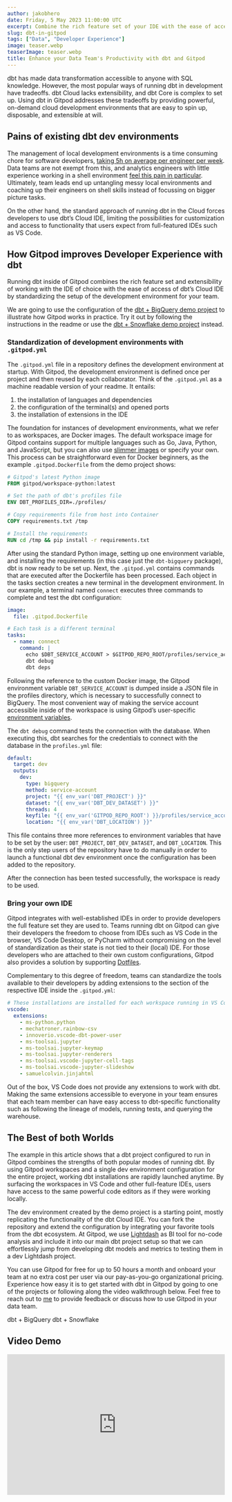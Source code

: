 ```yaml
---
author: jakobhero
date: Friday, 5 May 2023 11:00:00 UTC
excerpt: Combine the rich feature set of your IDE with the ease of access of dbt Cloud by running dbt core in Gitpod
slug: dbt-in-gitpod
tags: ["Data", "Developer Experience"]
image: teaser.webp
teaserImage: teaser.webp
title: Enhance your Data Team's Productivity with dbt and Gitpod
---
```


<script context="module">
  export const prerender = true;
</script>

<script>
  import LinkButton from "$lib/components/ui-library/link-button/link-button.svelte"
</script>

dbt has made data transformation accessible to anyone with SQL knowledge. However, the most popular ways of running dbt in development have tradeoffs. dbt Cloud lacks extensibility, and dbt Core is complex to set up. Using dbt in Gitpod addresses these tradeoffs by providing powerful, on-demand cloud development environments that are easy to spin up, disposable, and extensible at will.

## Pains of existing dbt dev environments

The management of local development environments is a time consuming chore for software developers, [taking 5h on average per engineer per week](https://www.gitpod.io/customers). Data teams are not exempt from this, and analytics engineers with little experience working in a shell environment [feel this pain in particular](https://discourse.getdbt.com/t/setting-up-vscode-to-use-with-the-dbt-cli/3291/6). Ultimately, team leads end up untangling messy local environments and coaching up their engineers on shell skills instead of focussing on bigger picture tasks.

On the other hand, the standard approach of running dbt in the Cloud forces developers to use dbt’s Cloud IDE, limiting the possibilities for customization and access to functionality that users expect from full-featured IDEs such as VS Code.

## How Gitpod improves Developer Experience with dbt

Running dbt inside of Gitpod combines the rich feature set and extensibility of working with the IDE of choice with the ease of access of dbt’s Cloud IDE by standardizing the setup of the development environment for your team.

We are going to use the configuration of the [dbt + BigQuery demo project](https://github.com/gitpod-samples/template-dbt-bigquery) to illustrate how Gitpod works in practice. Try it out by following the instructions in the readme or use the [dbt + Snowflake demo project](https://github.com/gitpod-samples/template-dbt-snowflake) instead.

### Standardization of development environments with `.gitpod.yml`

The `.gitpod.yml` file in a repository defines the development environment at startup. With Gitpod, the development environment is defined once per project and then reused by each collaborator. Think of the `.gitpod.yml` as a machine readable version of your readme. It entails:

1. the installation of languages and dependencies
2. the configuration of the terminal(s) and opened ports
3. the installation of extensions in the IDE

The foundation for instances of development environments, what we refer to as workspaces, are Docker images. The default workspace image for Gitpod contains support for multiple languages such as Go, Java, Python, and JavaScript, but you can also use [slimmer images](https://hub.docker.com/u/gitpod/) or specify your own. This process can be straightforward even for Docker beginners, as the example `.gitpod.Dockerfile` from the demo project shows:

```dockerfile title=".gitpod.Dockerfile"
# Gitpod's latest Python image
FROM gitpod/workspace-python:latest

# Set the path of dbt's profiles file
ENV DBT_PROFILES_DIR=./profiles/

# Copy requirements file from host into Container
COPY requirements.txt /tmp

# Install the requirements
RUN cd /tmp && pip install -r requirements.txt
```

After using the standard Python image, setting up one environment variable, and installing the requirements (in this case just the `dbt-bigquery` package), dbt is now ready to be set up. Next, the `.gitpod.yml` contains commands that are executed after the Dockerfile has been processed. Each object in the tasks section creates a new terminal in the development environment. In our example, a terminal named `connect` executes three commands to complete and test the dbt configuration:

```yml title=".gitpod.yml"
image:
  file: .gitpod.Dockerfile

# Each task is a different terminal
tasks:
  - name: connect
    command: |
      echo $DBT_SERVICE_ACCOUNT > $GITPOD_REPO_ROOT/profiles/service_account.json
      dbt debug
      dbt deps
```

Following the reference to the custom Docker image, the Gitpod environment variable `DBT_SERVICE_ACCOUNT` is dumped inside a JSON file in the profiles directory, which is necessary to successfully connect to BigQuery. The most convenient way of making the service account accessible inside of the workspace is using Gitpod’s user-specific [environment variables](https://www.gitpod.io/docs/configure/projects/environment-variables#user-specific-environment-variables).

The `dbt debug` command tests the connection with the database. When executing this, dbt searches for the credentials to connect with the database in the `profiles.yml` file:

```yml title="profiles.yml"
default:
  target: dev
  outputs:
    dev:
      type: bigquery
      method: service-account
      project: "{{ env_var('DBT_PROJECT') }}"
      dataset: "{{ env_var('DBT_DEV_DATASET') }}"
      threads: 4
      keyfile: "{{ env_var('GITPOD_REPO_ROOT') }}/profiles/service_account.json"
      location: "{{ env_var('DBT_LOCATION') }}"
```

This file contains three more references to environment variables that have to be set by the user: `DBT_PROJECT`, `DBT_DEV_DATASET`, and `DBT_LOCATION`. This is the only step users of the repository have to do manually in order to launch a functional dbt dev environment once the configuration has been added to the repository.

After the connection has been tested successfully, the workspace is ready to be used.

### Bring your own IDE

Gitpod integrates with well-established IDEs in order to provide developers the full feature set they are used to. Teams running dbt on Gitpod can give their developers the freedom to choose from IDEs such as VS Code in the browser, VS Code Desktop, or PyCharm without compromising on the level of standardization as their state is not tied to their (local) IDE. For those developers who are attached to their own custom configurations, Gitpod also provides a solution by supporting [Dotfiles](https://www.gitpod.io/docs/configure/user-settings/dotfiles).

Complementary to this degree of freedom, teams can standardize the tools available to their developers by adding extensions to the section of the respective IDE inside the `.gitpod.yml`:

```yml title=".gitpod.yml"
# These installations are installed for each workspace running in VS Code
vscode:
  extensions:
    - ms-python.python
    - mechatroner.rainbow-csv
    - innoverio.vscode-dbt-power-user
    - ms-toolsai.jupyter
    - ms-toolsai.jupyter-keymap
    - ms-toolsai.jupyter-renderers
    - ms-toolsai.vscode-jupyter-cell-tags
    - ms-toolsai.vscode-jupyter-slideshow
    - samuelcolvin.jinjahtml
```

Out of the box, VS Code does not provide any extensions to work with dbt. Making the same extensions accessible to everyone in your team ensures that each team member can have easy access to dbt-specific functionality such as following the lineage of models, running tests, and querying the warehouse.

## The Best of both Worlds

The example in this article shows that a dbt project configured to run in Gitpod combines the strengths of both popular modes of running dbt.
By using Gitpod workspaces and a single dev environment configuration for the entire project, working dbt installations are rapidly launched anytime.
By surfacing the workspaces in VS Code and other full-feature IDEs, users have access to the same powerful code editors as if they were working locally.

The dev environment created by the demo project is a starting point, mostly replicating the functionality of the dbt Cloud IDE. You can fork the repository and extend the configuration by integrating your favorite tools from the dbt ecosystem. At Gitpod, we use [Lightdash](https://www.lightdash.com/) as BI tool for no-code analysis and include it into our main dbt project setup so that we can effortlessly jump from developing dbt models and metrics to testing them in a dev Lightdash project.

You can use Gitpod for free for up to 50 hours a month and onboard your team at no extra cost per user via our pay-as-you-go organizational pricing. Experience how easy it is to get started with dbt in Gitpod by going to one of the projects or following along the video walkthrough below. Feel free to reach out to [me](https://www.linkedin.com/in/jakob-herold/) to provide feedback or discuss how to use Gitpod in your data team.

<LinkButton href="https://github.com/gitpod-samples/template-dbt-bigquery" variant="primary" size="medium">dbt + BigQuery</LinkButton>
<LinkButton href="https://github.com/gitpod-samples/template-dbt-snowflake" variant="cta" size="medium">dbt + Snowflake</LinkButton>

## Video Demo

<div style="position: relative; padding-bottom: 64.63195691202873%; height: 0;"><iframe src="https://www.loom.com/embed/803d19417e5a48ac8617e7c9582acf42?hide_owner=true&hide_title=true&hideEmbedTopBar=true" frameborder="0" webkitallowfullscreen mozallowfullscreen allowfullscreen style="position: absolute; top: 0; left: 0; width: 100%; height: 100%;"></iframe></div>
